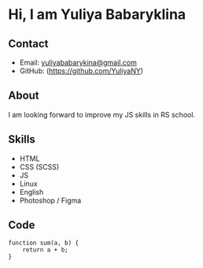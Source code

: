 # Hi, I am Yuliya Babaryklina

## Contact
- Email: yuliyababarykina@gmail.com
- GitHub: (https://github.com/YuliyaNY)

## About
I am looking forward to improve my JS skills in RS school.

## Skills
- HTML
- CSS (SCSS)
- JS
- Linux
- English
- Photoshop / Figma

## Code
```
function sum(a, b) {
    return a + b;
}
```






